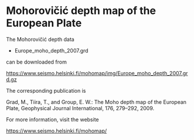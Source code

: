 # Mohorovičić depth map of the European Plate

The Mohorovičić depth data

- Europe_moho_depth_2007.grd

can be downloaded from

https://www.seismo.helsinki.fi/mohomap/img/Europe_moho_depth_2007.grd.gz

The corresponding publication is

Grad, M., Tiira, T., and Group, E. W.: The Moho depth map of the European Plate, Geophysical Journal International, 176, 279–292, 2009.

For more information, visit the website

https://www.seismo.helsinki.fi/mohomap/
